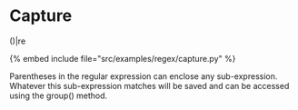 # Capture

()|re

{% embed include file="src/examples/regex/capture.py" %}

Parentheses in the regular expression can enclose any sub-expression.
Whatever this sub-expression matches will be saved and can be accessed using the group() method.



